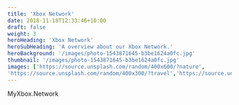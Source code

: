 ```yaml
---
title: 'Xbox Network'
date: 2018-11-18T12:33:46+10:00
draft: false
weight: 3
heroHeading: 'Xbox Network'
heroSubHeading: 'A overview about our Xbox Network.'
heroBackground: '/images/photo-1543871645-b3be1624a0fc.jpg'
thumbnail: '/images/photo-1543871645-b3be1624a0fc.jpg'
images: ['https://source.unsplash.com/random/400x600/?nature', 
'https://source.unsplash.com/random/400x300/?travel','https://source.unsplash.com/random/400x300/?architecture','https://source.unsplash.com/random/400x600/?buildings','https://source.unsplash.com/random/400x300/?city','https://source.unsplash.com/random/400x600/?business']
---
```


MyXbox.Network
